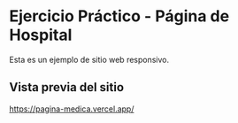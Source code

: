 # Ejercicio Práctico - Página de Hospital
Esta es un ejemplo de sitio web responsivo.


## Vista previa del sitio
https://pagina-medica.vercel.app/

